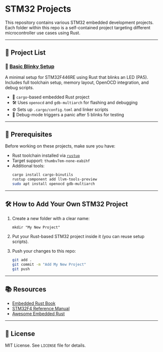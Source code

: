 # STM32 Projects

This repository contains various STM32 embedded development projects. Each folder within this repo is a self-contained project targeting different microcontroller use cases using Rust.

---

## 📁 Project List

### 🔹 [Basic Blinky Setup](./Basic%20Blinky%20Setup/)
A minimal setup for STM32F446RE using Rust that blinks an LED (PA5).  
Includes full toolchain setup, memory layout, OpenOCD integration, and debug scripts.

- 🔧 `cargo`-based embedded Rust project
- 🛠️ Uses `openocd` and `gdb-multiarch` for flashing and debugging
- ⚙️ Sets up `.cargo/config.toml` and linker scripts
- 🧪 Debug-mode triggers a panic after 5 blinks for testing

---

## 🧰 Prerequisites

Before working on these projects, make sure you have:

- Rust toolchain installed via [`rustup`](https://rustup.rs/)
- Target support: `thumbv7em-none-eabihf`
- Additional tools:
  ```bash
  cargo install cargo-binutils
  rustup component add llvm-tools-preview
  sudo apt install openocd gdb-multiarch
  ```

---

## 🛠️ How to Add Your Own STM32 Project

1. Create a new folder with a clear name:
   ```
   mkdir "My New Project"
   ```

2. Put your Rust-based STM32 project inside it (you can reuse setup scripts).

3. Push your changes to this repo:
   ```bash
   git add .
   git commit -m "Add My New Project"
   git push
   ```

---

## 📚 Resources

- [Embedded Rust Book](https://docs.rust-embedded.org/book/)
- [STM32F4 Reference Manual](https://www.st.com/resource/en/reference_manual/dm00135183.pdf)
- [Awesome Embedded Rust](https://github.com/rust-embedded/awesome-embedded-rust)

---

## 📜 License

MIT License. See `LICENSE` file for details.
